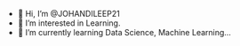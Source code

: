- 👋 Hi, I’m @JOHANDILEEP21
- 👀 I’m interested in Learning.
- 🌱 I’m currently learning Data Science, Machine Learning...

<!---
JOHANDILEEP21/JOHANDILEEP21 is a ✨ special ✨ repository because its `README.md` (this file) appears on your GitHub profile.
You can click the Preview link to take a look at your changes.
--->
